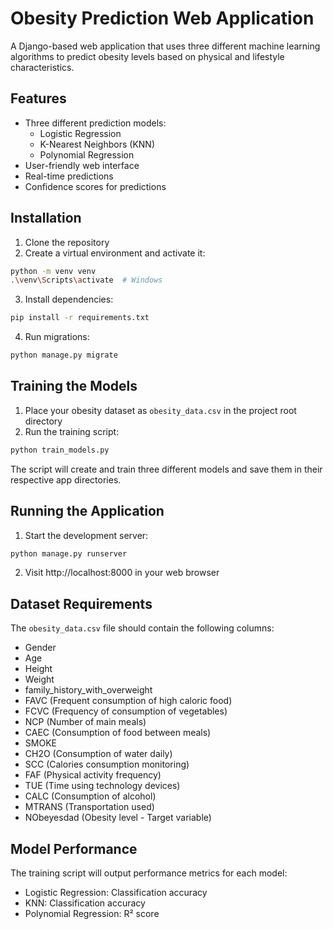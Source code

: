 # Obesity Prediction Web Application

A Django-based web application that uses three different machine learning algorithms to predict obesity levels based on physical and lifestyle characteristics.

## Features

- Three different prediction models:
  - Logistic Regression
  - K-Nearest Neighbors (KNN)
  - Polynomial Regression
- User-friendly web interface
- Real-time predictions
- Confidence scores for predictions

## Installation

1. Clone the repository
2. Create a virtual environment and activate it:
```bash
python -m venv venv
.\venv\Scripts\activate  # Windows
```

3. Install dependencies:
```bash
pip install -r requirements.txt
```

4. Run migrations:
```bash
python manage.py migrate
```

## Training the Models

1. Place your obesity dataset as `obesity_data.csv` in the project root directory
2. Run the training script:
```bash
python train_models.py
```

The script will create and train three different models and save them in their respective app directories.

## Running the Application

1. Start the development server:
```bash
python manage.py runserver
```

2. Visit http://localhost:8000 in your web browser

## Dataset Requirements

The `obesity_data.csv` file should contain the following columns:
- Gender
- Age
- Height
- Weight
- family_history_with_overweight
- FAVC (Frequent consumption of high caloric food)
- FCVC (Frequency of consumption of vegetables)
- NCP (Number of main meals)
- CAEC (Consumption of food between meals)
- SMOKE
- CH2O (Consumption of water daily)
- SCC (Calories consumption monitoring)
- FAF (Physical activity frequency)
- TUE (Time using technology devices)
- CALC (Consumption of alcohol)
- MTRANS (Transportation used)
- NObeyesdad (Obesity level - Target variable)

## Model Performance

The training script will output performance metrics for each model:
- Logistic Regression: Classification accuracy
- KNN: Classification accuracy
- Polynomial Regression: R² score
